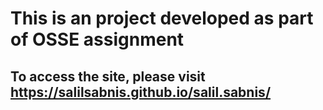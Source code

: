 # This is an project developed as part of OSSE assignment
## To access the site, please visit **https://salilsabnis.github.io/salil.sabnis/**




